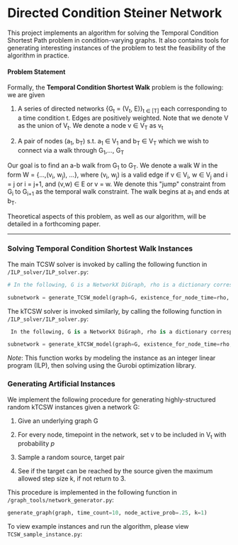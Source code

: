 # Directed Condition Steiner Network

This project implements an algorithm for solving the Temporal Condition Shortest Path problem in condition-varying graphs. It also contains tools for generating interesting instances of the problem to test the feasibility of the algorithm in practice. 


#### Problem Statement

Formally, the __Temporal Condition Shortest Walk__ problem is the following: we are given

1. A series of directed networks {G<sub>t</sub> = (V<sub>t</sub>, E)}<sub>t ∈ [T]</sub> each corresponding to a time condition t. Edges are positively weighted. Note that we denote V as the union of  V<sub>t</sub>. We denote a node v ∈ V<sub>T</sub> as v<sub>t</sub>

2. A pair of nodes (a<sub>1</sub>, b<sub>T</sub>) s.t. a<sub>1</sub> ∈ V<sub>1</sub> and b<sub>T</sub> ∈ V<sub>T</sub> which we wish to connect via a walk through G<sub>1</sub>,..., G<sub>T</sub>

Our goal is to find an a-b walk from G<sub>1</sub> to G<SUB>T</SUB>. We denote a walk W in the form W = {...,(v<sub>i</sub>, w<sub>j</sub>), ...}, where (v<sub>i</sub>, w<sub>j</sub>) is a valid edge if v ∈ V<sub>i</sub>, w ∈ V<sub>j</sub> and i = j or i = j+1, and (v,w) ∈ E or v = w. We denote this "jump" constraint from G<sub>i</sub> to G<sub>i+1</sub> as the <bold>temporal walk constraint</bold>. The walk begins at a<sub>1</sub> and ends at b<sub>T</sub>.

Theoretical aspects of this problem, as well as our algorithm, will be detailed in a forthcoming paper.


---
### Solving Temporal Condition Shortest Walk Instances

The main TCSW solver is invoked by calling the following function in `/ILP_solver/ILP_solver.py`:

```python
# In the following, G is a NetworkX DiGraph, rho is a dictionary corresponding to whether v is in V_t, and pair is a (source,target) tuple. See the docstring for details. Subnetwork returns the subnetwork traversed by the walk

subnetwork = generate_TCSW_model(graph=G, existence_for_node_time=rho, connectivity_demands=pair)
```

The kTCSW solver is invoked similarly, by calling the following function in `/ILP_solver/ILP_solver.py`:

```python
 In the following, G is a NetworkX DiGraph, rho is a dictionary corresponding to whether v is in V_t, pair is a (source,target) tuple, step_size), and step_size is the max allowable step size. See the docstring for details. Subnetwork returns the subnetwork traversed by the walk

subnetwork = generate_kTCSW_model(graph=G, existence_for_node_time=rho, connectivity_demands=pair, k = step_size)
```


_Note_: This function works by modeling the instance as an integer linear program (ILP), then solving using the Gurobi optimization library.



### Generating Artificial Instances

We implement the following procedure for generating highly-structured random kTCSW instances given a network G:

1. Give an underlying graph G

2. For every node, timepoint in the network, set v to be included in V<sub>t</sub> with probability _p_

3. Sample a random source, target pair 

4. See if the target can be reached by the source given the maximum allowed step size k, if not return to 3.


This procedure is implemented in the following function in `/graph_tools/network_generator.py`:

```python
generate_graph(graph, time_count=10, node_active_prob=.25, k=1)
```

To view example instances and run the algorithm, please view `TCSW_sample_instance.py`:
